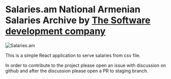 # Salaries.am National Armenian Salaries Archive by [The Software development company](https://sdc.am)

![Salaries.am](https://user-images.githubusercontent.com/73333509/144842655-59e04320-27fa-4c19-80a2-fa9cf25d4c5a.png)

This is a simple React application to serve salaries from csv file.

In order to contribute to the project please open an issue with discussion on github and after the discussion please open a PR to staging branch.